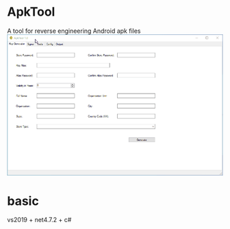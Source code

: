 # ApkTool
A tool for reverse engineering Android apk files  
![Screenshot](Capture.gif)

# basic
vs2019 + net4.7.2 + c#
